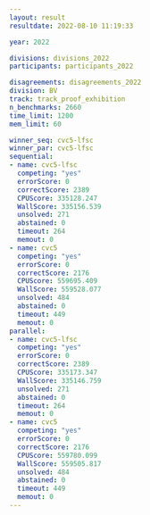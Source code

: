 ```yaml
---
layout: result
resultdate: 2022-08-10 11:19:33

year: 2022

divisions: divisions_2022
participants: participants_2022

disagreements: disagreements_2022
division: BV
track: track_proof_exhibition
n_benchmarks: 2660
time_limit: 1200
mem_limit: 60

winner_seq: cvc5-lfsc
winner_par: cvc5-lfsc
sequential:
- name: cvc5-lfsc
  competing: "yes"
  errorScore: 0
  correctScore: 2389
  CPUScore: 335128.247
  WallScore: 335156.539
  unsolved: 271
  abstained: 0
  timeout: 264
  memout: 0
- name: cvc5
  competing: "yes"
  errorScore: 0
  correctScore: 2176
  CPUScore: 559695.409
  WallScore: 559528.077
  unsolved: 484
  abstained: 0
  timeout: 449
  memout: 0
parallel:
- name: cvc5-lfsc
  competing: "yes"
  errorScore: 0
  correctScore: 2389
  CPUScore: 335173.347
  WallScore: 335146.759
  unsolved: 271
  abstained: 0
  timeout: 264
  memout: 0
- name: cvc5
  competing: "yes"
  errorScore: 0
  correctScore: 2176
  CPUScore: 559780.099
  WallScore: 559505.817
  unsolved: 484
  abstained: 0
  timeout: 449
  memout: 0
---
```

